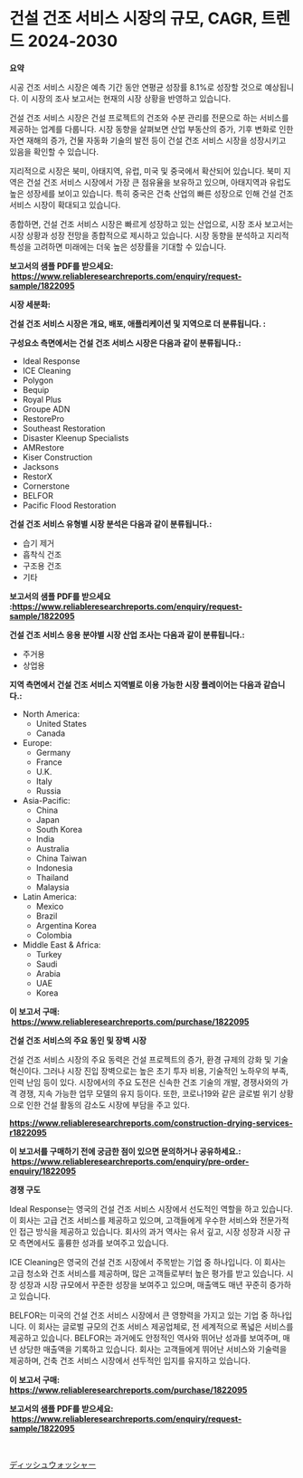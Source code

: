 <p><h1>건설 건조 서비스 시장의 규모, CAGR, 트렌드 2024-2030</h1></p><p><strong>요약</strong></p>
<p><p>시공 건조 서비스 시장은 예측 기간 동안 연평균 성장률 8.1%로 성장할 것으로 예상됩니다. 이 시장의 조사 보고서는 현재의 시장 상황을 반영하고 있습니다.</p><p>건설 건조 서비스 시장은 건설 프로젝트의 건조와 수분 관리를 전문으로 하는 서비스를 제공하는 업계를 다룹니다. 시장 동향을 살펴보면 산업 부동산의 증가, 기후 변화로 인한 자연 재해의 증가, 건물 자동화 기술의 발전 등이 건설 건조 서비스 시장을 성장시키고 있음을 확인할 수 있습니다.</p><p>지리적으로 시장은 북미, 아태지역, 유럽, 미국 및 중국에서 확산되어 있습니다. 북미 지역은 건설 건조 서비스 시장에서 가장 큰 점유율을 보유하고 있으며, 아태지역과 유럽도 높은 성장세를 보이고 있습니다. 특히 중국은 건축 산업의 빠른 성장으로 인해 건설 건조 서비스 시장이 확대되고 있습니다.</p><p>종합하면, 건설 건조 서비스 시장은 빠르게 성장하고 있는 산업으로, 시장 조사 보고서는 시장 상황과 성장 전망을 종합적으로 제시하고 있습니다. 시장 동향을 분석하고 지리적 특성을 고려하면 미래에는 더욱 높은 성장률을 기대할 수 있습니다.</p></p>
<p><strong>보고서의 샘플 PDF를 받으세요: &nbsp;<a href="https://www.reliableresearchreports.com/enquiry/request-sample/1822095">https://www.reliableresearchreports.com/enquiry/request-sample/1822095</a></strong></p>
<p><strong>시장 세분화:</strong></p>
<p><strong> 건설 건조 서비스 시장은 개요, 배포, 애플리케이션 및 지역으로 더 분류됩니다. :</strong></p>
<p><strong>구성요소 측면에서는 건설 건조 서비스 시장은 다음과 같이 분류됩니다.:</strong></p>
<p><ul><li>Ideal Response</li><li>ICE Cleaning</li><li>Polygon</li><li>Bequip</li><li>Royal Plus</li><li>Groupe ADN</li><li>RestorePro</li><li>Southeast Restoration</li><li>Disaster Kleenup Specialists</li><li>AMRestore</li><li>Kiser Construction</li><li>Jacksons</li><li>RestorX</li><li>Cornerstone</li><li>BELFOR</li><li>Pacific Flood Restoration</li></ul></p>
<p><strong> 건설 건조 서비스 유형별 시장 분석은 다음과 같이 분류됩니다.:</strong></p>
<p><ul><li>습기 제거</li><li>흡착식 건조</li><li>구조용 건조</li><li>기타</li></ul></p>
<p><strong>보고서의 샘플 PDF를 받으세요 :<a href="https://www.reliableresearchreports.com/enquiry/request-sample/1822095">https://www.reliableresearchreports.com/enquiry/request-sample/1822095</a></strong></p>
<p><strong> 건설 건조 서비스 응용 분야별 시장 산업 조사는 다음과 같이 분류됩니다.:</strong></p>
<p><ul><li>주거용</li><li>상업용</li></ul></p>
<p><strong>지역 측면에서 건설 건조 서비스 지역별로 이용 가능한 시장 플레이어는 다음과 같습니다.:</strong></p>
<p><ul>
    <li>
        North America:
        <ul>
            <li>United States</li>
            <li>Canada</li>
        </ul>
    </li>
    <li>
        Europe:
        <ul>
            <li>Germany</li>
            <li>France</li>
            <li>U.K.</li>
            <li>Italy</li>
            <li>Russia</li>
        </ul>
    </li>
    <li>
        Asia-Pacific:
        <ul>
            <li>China</li>
            <li>Japan</li>
            <li>South Korea</li>
            <li>India</li>
            <li>Australia</li>
            <li>China Taiwan</li>
            <li>Indonesia</li>
            <li>Thailand</li>
            <li>Malaysia</li>
        </ul>
    </li>
    <li>
        Latin America:
        <ul>
            <li>Mexico</li>
            <li>Brazil</li>
            <li>Argentina Korea</li>
            <li>Colombia</li>
        </ul>
    </li>
    <li>
        Middle East & Africa:
        <ul>
            <li>Turkey</li>
            <li>Saudi</li>
            <li>Arabia</li>
            <li>UAE</li>
            <li>Korea</li>
        </ul>
    </li>
    </ul></p>
<p><strong>이 보고서 구매: &nbsp;<a href="https://www.reliableresearchreports.com/purchase/1822095">https://www.reliableresearchreports.com/purchase/1822095</a></strong></p>
<p><strong>건설 건조 서비스의 주요 동인 및 장벽 시장</strong></p>
<p><p>건설 건조 서비스 시장의 주요 동력은 건설 프로젝트의 증가, 환경 규제의 강화 및 기술 혁신이다. 그러나 시장 진입 장벽으로는 높은 초기 투자 비용, 기술적인 노하우의 부족, 인력 난임 등이 있다. 시장에서의 주요 도전은 신속한 건조 기술의 개발, 경쟁사와의 가격 경쟁, 지속 가능한 업무 모델의 유지 등이다. 또한, 코로나19와 같은 글로벌 위기 상황으로 인한 건설 활동의 감소도 시장에 부담을 주고 있다.</p></p>
<p><strong><a href="https://www.reliableresearchreports.com/construction-drying-services-r1822095">https://www.reliableresearchreports.com/construction-drying-services-r1822095</a></strong></p>
<p><strong>이 보고서를 구매하기 전에 궁금한 점이 있으면 문의하거나 공유하세요.: &nbsp;<a href="https://www.reliableresearchreports.com/enquiry/pre-order-enquiry/1822095">https://www.reliableresearchreports.com/enquiry/pre-order-enquiry/1822095</a></strong></p>
<p><strong>경쟁 구도</strong></p>
<p><p>Ideal Response는 영국의 건설 건조 서비스 시장에서 선도적인 역할을 하고 있습니다. 이 회사는 고급 건조 서비스를 제공하고 있으며, 고객들에게 우수한 서비스와 전문가적인 접근 방식을 제공하고 있습니다. 회사의 과거 역사는 유서 깊고, 시장 성장과 시장 규모 측면에서도 훌륭한 성과를 보여주고 있습니다.</p><p>ICE Cleaning은 영국의 건설 건조 시장에서 주목받는 기업 중 하나입니다. 이 회사는 고급 청소와 건조 서비스를 제공하며, 많은 고객들로부터 높은 평가를 받고 있습니다. 시장 성장과 시장 규모에서 꾸준한 성장을 보여주고 있으며, 매출액도 매년 꾸준히 증가하고 있습니다.</p><p>BELFOR는 미국의 건설 건조 서비스 시장에서 큰 영향력을 가지고 있는 기업 중 하나입니다. 이 회사는 글로벌 규모의 건조 서비스 제공업체로, 전 세계적으로 폭넓은 서비스를 제공하고 있습니다. BELFOR는 과거에도 안정적인 역사와 뛰어난 성과를 보여주며, 매년 상당한 매출액을 기록하고 있습니다. 회사는 고객들에게 뛰어난 서비스와 기술력을 제공하며, 건축 건조 서비스 시장에서 선두적인 입지를 유지하고 있습니다.</p></p>
<p><strong>이 보고서 구매: &nbsp; <a href="https://www.reliableresearchreports.com/purchase/1822095">https://www.reliableresearchreports.com/purchase/1822095</a></strong></p>
<p><strong>보고서의 샘플 PDF를 받으세요: &nbsp;<a href="https://www.reliableresearchreports.com/enquiry/request-sample/1822095">https://www.reliableresearchreports.com/enquiry/request-sample/1822095</a></strong><strong></strong></p>
<p>&nbsp;</p>
<p><p><a href="https://github.com/zekaoe592392/Market-Research-Report-List-1/blob/main/424036632948.md">ディッシュウォッシャー</a></p></p>